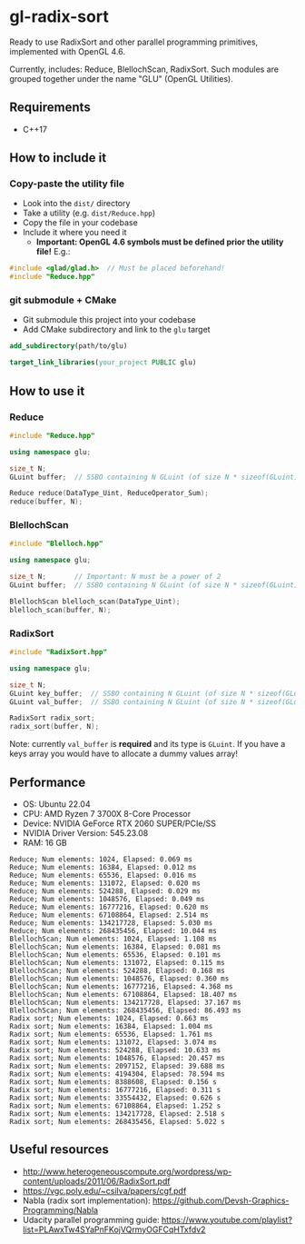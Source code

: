 
# gl-radix-sort

Ready to use RadixSort and other parallel programming primitives, implemented with OpenGL 4.6.

Currently, includes: Reduce, BlellochScan, RadixSort.
Such modules are grouped together under the name "GLU" (OpenGL Utilities).

## Requirements

- C++17

## How to include it

### Copy-paste the utility file

- Look into the `dist/` directory
- Take a utility (e.g. `dist/Reduce.hpp`)
- Copy the file in your codebase
- Include it where you need it
  - **Important: OpenGL 4.6 symbols must be defined prior the utility file!** E.g.:

```cpp
#include <glad/glad.h>  // Must be placed beforehand! 
#include "Reduce.hpp"
```

### git submodule + CMake

- Git submodule this project into your codebase
- Add CMake subdirectory and link to the `glu` target

```cmake
add_subdirectory(path/to/glu)

target_link_libraries(your_project PUBLIC glu)
```

## How to use it

### Reduce

```cpp
#include "Reduce.hpp"

using namespace glu;

size_t N;
GLuint buffer;  // SSBO containing N GLuint (of size N * sizeof(GLuint))

Reduce reduce(DataType_Uint, ReduceOperator_Sum);
reduce(buffer, N);
```

### BlellochScan

```cpp
#include "Blelloch.hpp"

using namespace glu;

size_t N;       // Important: N must be a power of 2
GLuint buffer;  // SSBO containing N GLuint (of size N * sizeof(GLuint))

BlellochScan blelloch_scan(DataType_Uint);
blelloch_scan(buffer, N);
```

### RadixSort

```cpp
#include "RadixSort.hpp"

using namespace glu;

size_t N;
GLuint key_buffer;  // SSBO containing N GLuint (of size N * sizeof(GLuint))
GLuint val_buffer;  // SSBO containing N GLuint (of size N * sizeof(GLuint))

RadixSort radix_sort;
radix_sort(buffer, N);
```

Note: currently `val_buffer` is **required** and its type is `GLuint`. If you have a keys array you would have to
allocate a dummy values array!

## Performance

- OS: Ubuntu 22.04
- CPU: AMD Ryzen 7 3700X 8-Core Processor
- Device: NVIDIA GeForce RTX 2060 SUPER/PCIe/SS
- NVIDIA Driver Version: 545.23.08
- RAM: 16 GB

```
Reduce; Num elements: 1024, Elapsed: 0.069 ms
Reduce; Num elements: 16384, Elapsed: 0.012 ms
Reduce; Num elements: 65536, Elapsed: 0.016 ms
Reduce; Num elements: 131072, Elapsed: 0.020 ms
Reduce; Num elements: 524288, Elapsed: 0.029 ms
Reduce; Num elements: 1048576, Elapsed: 0.049 ms
Reduce; Num elements: 16777216, Elapsed: 0.620 ms
Reduce; Num elements: 67108864, Elapsed: 2.514 ms
Reduce; Num elements: 134217728, Elapsed: 5.030 ms
Reduce; Num elements: 268435456, Elapsed: 10.044 ms
BlellochScan; Num elements: 1024, Elapsed: 1.108 ms
BlellochScan; Num elements: 16384, Elapsed: 0.081 ms
BlellochScan; Num elements: 65536, Elapsed: 0.101 ms
BlellochScan; Num elements: 131072, Elapsed: 0.115 ms
BlellochScan; Num elements: 524288, Elapsed: 0.168 ms
BlellochScan; Num elements: 1048576, Elapsed: 0.360 ms
BlellochScan; Num elements: 16777216, Elapsed: 4.368 ms
BlellochScan; Num elements: 67108864, Elapsed: 18.407 ms
BlellochScan; Num elements: 134217728, Elapsed: 37.167 ms
BlellochScan; Num elements: 268435456, Elapsed: 86.493 ms
Radix sort; Num elements: 1024, Elapsed: 0.663 ms
Radix sort; Num elements: 16384, Elapsed: 1.004 ms
Radix sort; Num elements: 65536, Elapsed: 1.761 ms
Radix sort; Num elements: 131072, Elapsed: 3.074 ms
Radix sort; Num elements: 524288, Elapsed: 10.633 ms
Radix sort; Num elements: 1048576, Elapsed: 20.457 ms
Radix sort; Num elements: 2097152, Elapsed: 39.688 ms
Radix sort; Num elements: 4194304, Elapsed: 78.594 ms
Radix sort; Num elements: 8388608, Elapsed: 0.156 s
Radix sort; Num elements: 16777216, Elapsed: 0.311 s
Radix sort; Num elements: 33554432, Elapsed: 0.626 s
Radix sort; Num elements: 67108864, Elapsed: 1.252 s
Radix sort; Num elements: 134217728, Elapsed: 2.518 s
Radix sort; Num elements: 268435456, Elapsed: 5.022 s
```

## Useful resources
- http://www.heterogeneouscompute.org/wordpress/wp-content/uploads/2011/06/RadixSort.pdf
- https://vgc.poly.edu/~csilva/papers/cgf.pdf
- Nabla (radix sort implementation): https://github.com/Devsh-Graphics-Programming/Nabla
- Udacity parallel programming guide: https://www.youtube.com/playlist?list=PLAwxTw4SYaPnFKojVQrmyOGFCqHTxfdv2

